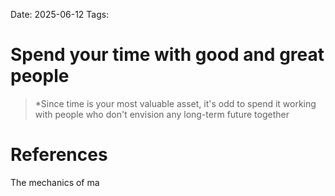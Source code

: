Date: 2025-06-12
Tags:

# Spend your time with good and great people

>*Since time is your most valuable asset, it's odd to spend it working with people who don't envision any long-term future together 
# References 
The mechanics of ma